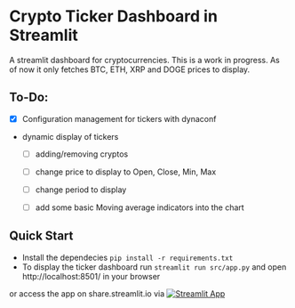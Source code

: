 
# Crypto Ticker Dashboard in Streamlit

A streamlit dashboard for cryptocurrencies. This is a work in progress.
As of now it only fetches BTC, ETH, XRP and DOGE prices to display.

## To-Do:

 - [X] Configuration management for tickers with dynaconf
- dynamic display of tickers
    - [ ] adding/removing cryptos
    - [ ] change price to display to Open, Close, Min, Max
    - [ ] change period to display
    - [ ] add some basic Moving average indicators into the chart


## Quick Start
- Install the dependecies
``pip install -r requirements.txt``
- To display the ticker dashboard run
``streamlit run src/app.py`` and open http://localhost:8501/ in your browser

or access the app on share.streamlit.io via
[![Streamlit App](https://static.streamlit.io/badges/streamlit_badge_black_white.svg)](https://share.streamlit.io/mimed95/streamlit-crypto/src/app.py)
